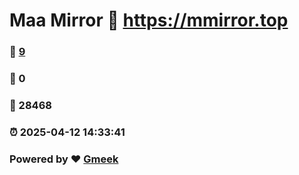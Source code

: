 # Maa Mirror :link: https://mmirror.top 
### :page_facing_up: [9](https://mmirror.top/tag.html) 
### :speech_balloon: 0 
### :hibiscus: 28468 
### :alarm_clock: 2025-04-12 14:33:41 
### Powered by :heart: [Gmeek](https://github.com/Meekdai/Gmeek)
